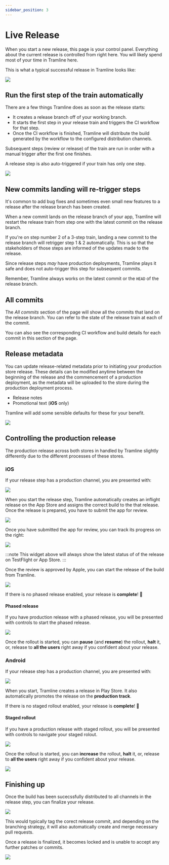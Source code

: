 ```yaml
---
sidebar_position: 3
---
```


# Live Release

When you start a new release, this page is your control panel. Everything about the current release is controlled from right here. You will likely spend most of your time in Tramline here.

This is what a typical successful release in Tramline looks like:

![](/img/ongoing.png)

## Run the first step of the train automatically

There are a few things Tramline does as soon as the release starts:
- It creates a release branch off of your working branch.
- It starts the first step in your release train and triggers the CI workflow for that step.
- Once the CI workflow is finished, Tramline will distribute the build generated by the workflow to the configured distribution channels.

Subsequent steps (review or release) of the train are run in order with a manual trigger after the first one finishes.

A release step is also auto-triggered if your train has only one step.

![](/img/step-movement.png)

## New commits landing will re-trigger steps

It's common to add bug fixes and sometimes even small new features to a release after the release branch has been created.

When a new commit lands on the release branch of your app, Tramline will restart the release train from step one with the latest commit on the release branch.

If you're on step number 2 of a 3-step train, landing a new commit to the release branch will retrigger step 1 & 2 automatically. This is so that the stakeholders of those steps are informed of the updates made to the release.

Since release steps _may_ have production deployments, Tramline plays it safe and does not auto-trigger this step for subsequent commits.

Remember, Tramline always works on the latest commit or the `HEAD` of the release branch.

## All commits

The _All commits_ section of the page will show all the commits that land on the release branch. You can refer to the state of the release train at each of the commit.

You can also see the corresponding CI workflow and build details for each commit in this section of the page.

## Release metadata

You can update release-related metadata prior to initiating your production store release. These details can be modified anytime between the beginning of the release and the commencement of a production deployment, as the metadata will be uploaded to the store during the production deployment process.

- Release notes
- Promotional text (**iOS** only)

Tramline will add some sensible defaults for these for your benefit.

![](/img/release-metadata.png)

## Controlling the production release

The production release across both stores in handled by Tramline slightly differently due to the different processes of these stores.

### iOS

If your release step has a production channel, you are presented with:

![](/img/submit-for-review.png)

When you start the release step, Tramline automatically creates an inflight release on the App Store and assigns the correct build to the that release. Once the release is prepared, you have to submit the app for review.

![](/img/submitted-for-review.png)

Once you have submitted the app for review, you can track its progress on the right:

![](/img/submitted-for-review-2.png)

:::note
This widget above will always show the latest status of of the release on TestFlight or App Store.
:::

Once the review is approved by Apple, you can start the release of the build from Tramline.

![](/img/ios-start-release.png)

If there is no phased release enabled, your release is **complete**! 🎉

#### Phased release

If you have production release with a phased release, you will be presented with controls to start the phased release.

![](/img/ios-phased-release-started.png)

Once the rollout is started, you can **pause** (and **resume**) the rollout, **halt** it, or, release to **all the users** right away if you confident about your release.

### Android

If your release step has a production channel, you are presented with:

![](/img/android-start-release.png)

When you start, Tramline creates a release in Play Store. It also automatically promotes the release on the **production track**.

If there is no staged rollout enabled, your release is **complete**! 🎉

#### Staged rollout

If you have a production release with staged rollout, you will be presented with controls to navigate your staged rolout.

![](/img/android-staged-rollout-not-started.png)

Once the rollout is started, you can **increase** the rollout, **halt** it, or, release to **all the users** right away if you confident about your release.

![](/img/android-staged-rollout-started.png)

## Finishing up

Once the build has been sucecssfully distributed to all channels in the release step, you can finalize your release.

![](/img/finish-release.png)

This would typically tag the corect release commit, and depending on the branching strategy, it will also automatically create and merge necessary pull requests.

Once a release is finalized, it becomes locked and is unable to accept any further patches or commits.

![](/img/finalize.png)

